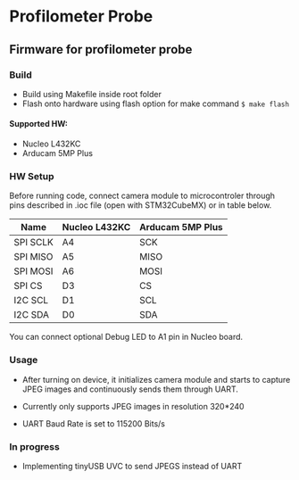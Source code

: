 # Profilometer Probe
## Firmware for profilometer probe

### Build

- Build using Makefile inside root folder
- Flash onto hardware using flash option for make command `$ make flash`

#### Supported HW:
- Nucleo L432KC 
- Arducam 5MP Plus


### HW Setup

Before running code, connect camera module to microcontroler through pins described in .ioc file (open with STM32CubeMX) or in table below.

| Name        | Nucleo L432KC | Arducam 5MP Plus |
| ----------- | ------------- | ---------------- |
| SPI SCLK    | A4            | SCK              |
| SPI MISO    | A5            | MISO             |
| SPI MOSI    | A6            | MOSI             |
| SPI CS      | D3            | CS               |
| I2C SCL     | D1            | SCL              |
| I2C SDA     | D0            | SDA              |

You can connect optional Debug LED to A1 pin in Nucleo board.

### Usage

- After turning on device, it initializes camera module and starts to capture JPEG images and continuously sends them through UART. 

- Currently only supports JPEG images in resolution 320*240

- UART Baud Rate is set to 115200 Bits/s

### In progress

- Implementing tinyUSB UVC to send JPEGS instead of UART
